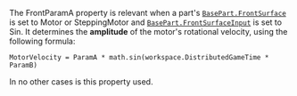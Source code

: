 The FrontParamA property is relevant when a part's
[`BasePart.FrontSurface`](https://create.roblox.com/docs/reference/engine/classes/BasePart#FrontSurface) is set to Motor or SteppingMotor and
[`BasePart.FrontSurfaceInput`](https://create.roblox.com/docs/reference/engine/classes/BasePart#FrontSurfaceInput) is set to Sin. It determines the
**amplitude** of the motor's rotational velocity, using the following
formula:

`MotorVelocity = ParamA * math.sin(workspace.DistributedGameTime * ParamB)`

In no other cases is this property used.